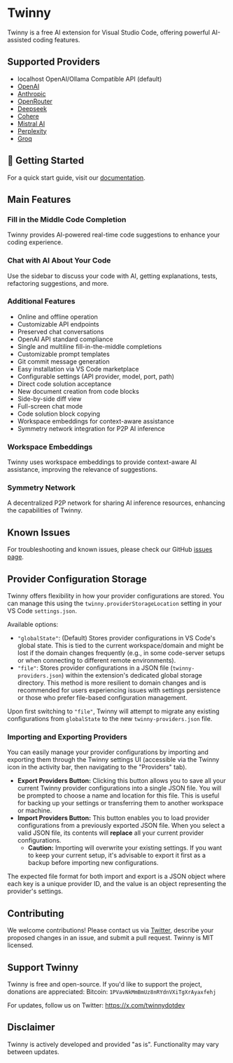 # Twinny

Twinny is a free AI extension for Visual Studio Code, offering powerful AI-assisted coding features.

## Supported Providers

- localhost OpenAI/Ollama Compatible API (default)
- [OpenAI](https://openai.com)
- [Anthropic](https://www.anthropic.com)
- [OpenRouter](https://openrouter.ai)
- [Deepseek](https://www.deepseek.com)
- [Cohere](https://www.cohere.ai)
- [Mistral AI](https://mistral.ai)
- [Perplexity](https://www.perplexity.ai)
- [Groq](https://groq.com)

## 🚀 Getting Started

For a quick start guide, visit our [documentation](https://twinnydotdev.github.io/twinny-docs/).

## Main Features

### Fill in the Middle Code Completion
Twinny provides AI-powered real-time code suggestions to enhance your coding experience.

### Chat with AI About Your Code
Use the sidebar to discuss your code with AI, getting explanations, tests, refactoring suggestions, and more.

### Additional Features
- Online and offline operation
- Customizable API endpoints
- Preserved chat conversations
- OpenAI API standard compliance
- Single and multiline fill-in-the-middle completions
- Customizable prompt templates
- Git commit message generation
- Easy installation via VS Code marketplace
- Configurable settings (API provider, model, port, path)
- Direct code solution acceptance
- New document creation from code blocks
- Side-by-side diff view
- Full-screen chat mode
- Code solution block copying
- Workspace embeddings for context-aware assistance
- Symmetry network integration for P2P AI inference

### Workspace Embeddings
Twinny uses workspace embeddings to provide context-aware AI assistance, improving the relevance of suggestions.

### Symmetry Network
A decentralized P2P network for sharing AI inference resources, enhancing the capabilities of Twinny.

## Known Issues

For troubleshooting and known issues, please check our GitHub [issues page](https://github.com/rjmacarthy/twinny/issues).

## Provider Configuration Storage

Twinny offers flexibility in how your provider configurations are stored. You can manage this using the `twinny.providerStorageLocation` setting in your VS Code `settings.json`.

Available options:

*   `"globalState"`: (Default) Stores provider configurations in VS Code's global state. This is tied to the current workspace/domain and might be lost if the domain changes frequently (e.g., in some code-server setups or when connecting to different remote environments).
*   `"file"`: Stores provider configurations in a JSON file (`twinny-providers.json`) within the extension's dedicated global storage directory. This method is more resilient to domain changes and is recommended for users experiencing issues with settings persistence or those who prefer file-based configuration management.

Upon first switching to `"file"`, Twinny will attempt to migrate any existing configurations from `globalState` to the new `twinny-providers.json` file.

### Importing and Exporting Providers

You can easily manage your provider configurations by importing and exporting them through the Twinny settings UI (accessible via the Twinny icon in the activity bar, then navigating to the "Providers" tab).

*   **Export Providers Button:** Clicking this button allows you to save all your current Twinny provider configurations into a single JSON file. You will be prompted to choose a name and location for this file. This is useful for backing up your settings or transferring them to another workspace or machine.
*   **Import Providers Button:** This button enables you to load provider configurations from a previously exported JSON file. When you select a valid JSON file, its contents will **replace** all your current provider configurations.
    *   **Caution:** Importing will overwrite your existing settings. If you want to keep your current setup, it's advisable to export it first as a backup before importing new configurations.

The expected file format for both import and export is a JSON object where each key is a unique provider ID, and the value is an object representing the provider's settings.

## Contributing

We welcome contributions! Please contact us via [Twitter](https://x.com/twinnydotdev), describe your proposed changes in an issue, and submit a pull request. Twinny is MIT licensed.

## Support Twinny

Twinny is free and open-source. If you'd like to support the project, donations are appreciated:
Bitcoin: `1PVavNkMmBmUz8nRYdnVXiTgXrAyaxfehj`

For updates, follow us on Twitter: https://x.com/twinnydotdev

## Disclaimer

Twinny is actively developed and provided "as is". Functionality may vary between updates.
